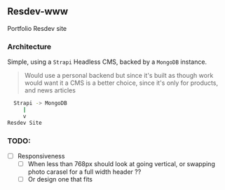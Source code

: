 ## Resdev-www

Portfolio Resdev site

### Architecture

Simple, using a `Strapi` Headless CMS, backed by a `MongoDB` instance.

> Would use a personal backend but since it's built as though work would want it
> a CMS is a better choice, since it's only for products, and news articles

```bash
  Strapi -> MongoDB
     |
     v
Resdev Site
```

### TODO:

 - [ ] Responsiveness
    - [ ] When less than 768px should look at going vertical, or swapping photo carasel for a full width
    header ??
    - [ ] Or design one that fits
